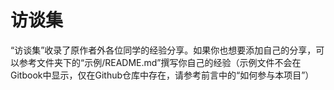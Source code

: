 # 访谈集

“访谈集”收录了原作者外各位同学的经验分享。如果你也想要添加自己的分享，可以参考文件夹下的“示例/README.md”撰写你自己的经验（示例文件不会在Gitbook中显示，仅在Github仓库中存在，请参考前言中的“如何参与本项目”）
